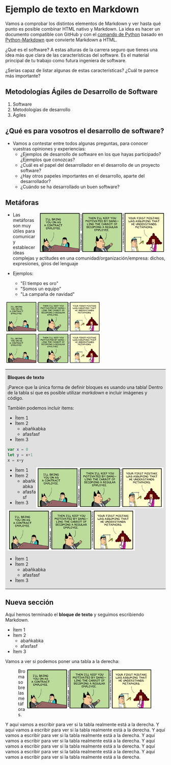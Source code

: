 

# Ejemplo de texto en Markdown #

Vamos a comprobar los distintos elementos de Markdown y ver hasta qué
punto es posible combinar HTML nativo y Markdown. La idea es hacer un
documento compatible con GitHub y con el [comando de
Python](https://gist.github.com/domingogallardo/db9278988113d1b6dff060a16d2db333)
basado en [Python-Markdown](https://python-markdown.github.io) que
convierte Markdown a HTML. 

¿Qué es el software? A estas alturas de la carrera seguro que tienes
una idea más que clara de las características del software. Es el
material principal de tu trabajo como futura ingeniera de software.

¿Serías capaz de listar algunas de estas características? ¿Cuál te
parece más importante? 


## Metodologías Ágiles de Desarrollo de Software ##

1. Software
2. Metodologías de desarrollo
3. Ágiles

## ¿Qué es para vosotros el desarrollo de software? ##

- Vamos a contestar entre todos algunas preguntas, para conocer
vuestras opiniones y experiencias:  
    - ¿Ejemplos de desarrollo de software en los que hayas
    participado? ¿Ejemplos que conozcas?
    - ¿Cuál es el papel del desarrollador en el desarrollo de un
    proyecto software? 
    - ¿Hay otros papeles importantes en el desarrollo, aparte del
    desarrollador?
    - ¿Cuándo se ha desarrollado un buen software?
    
## Metáforas ##

<img src="./imagenes/dilbert1.png" width="400px" align="right"/>

- Las metáforas son muy útiles para comunicar y establecer ideas
  complejas y actitudes en una comunidad/organización/empresa: dichos,
  expresiones, giros del lenguaje
  
- Ejemplos:
    - "El tiempo es oro"
    - "Somos un equipo"
    - "La campaña de navidad"

<img src="./imagenes/dilbert1.png" width="300px"/> <img src="./imagenes/dilbert1.png" width="300px"/>



<!-- 
Es necesario el atributo markdown="1"
para que python procese el markdown contenido
en la tabla
-->

<table markdown="1">
<tr><td style="background-color: #e0e0e0">

**Bloques de texto**


¡Parece que la única forma de definir bloques es usando una tabla!
Dentro de la tabla sí que es posible utilizar _markdown_ e incluir
imágenes y código. 

También podemos incluir ítems:

- Ítem 1
- Ítem 2
    - abañkabka
    - afasfasf
- Ítem 3


```swift
var x = 0
let y = x+1
x = x+y
```

<img src="./imagenes/dilbert1.png" width="400px" align="right"></img>

- Ítem 1
- Ítem 2
    - abañkabka
    - afasfasf
- Ítem 3

<img src="./imagenes/dilbert1.png" width="400px"></img>

- Ítem 1
- Ítem 2
    - abañkabka
    - afasfasf
- Ítem 3

</td></tr></table>

## Nueva sección ##

Aquí hemos terminado el **bloque de texto** y seguimos escribiendo
Markdown.

- Ítem 1
- Ítem 2
    - abañkabka
    - afasfasf
- Ítem 3


Vamos a ver si podemos poner una tabla a la derecha:

<figure>
<img src="./imagenes/dilbert1.png" width="400px" align="right"/>
<figcaption>
Broma sobre las metáforas.
</figcaption>
</figure>

Y aquí vamos a escribir para ver si la tabla realmente está a la
derecha. Y aquí vamos a escribir para ver si la tabla realmente está a la
derecha. Y aquí vamos a escribir para ver si la tabla realmente está a la
derecha. Y aquí vamos a escribir para ver si la tabla realmente está a la
derecha. Y aquí vamos a escribir para ver si la tabla realmente está a la
derecha. Y aquí vamos a escribir para ver si la tabla realmente está a la
derecha. Y aquí vamos a escribir para ver si la tabla realmente está a la
derecha. 
